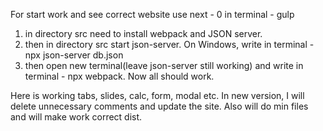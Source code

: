
For start work and see correct website use next -
0 in terminal - gulp
1) in directory src need to install webpack and JSON server.
2) then in directory src start json-server. On Windows, write in terminal -  npx json-server db.json
3) then open new terminal(leave json-server still working) and write in terminal - npx webpack.
Now all should work.

Here is working tabs, slides, calc, form, modal etc. In new version, I will delete unnecessary comments and update the site. Also will do min files and will make work correct dist.
